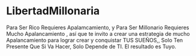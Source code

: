 # LibertadMillonaria
Para Ser Rico Requieres Apalamcamiento, y Para Ser Millonario Requieres Mucho Apalancamiento , así que te invito a crear una estrategia de mucho Apalancamiento para lograr crear y conquistar TUS SUEÑOS,, Solo Ten Presente Que Si Va Hacer, Solo Depende de TI. El resultado es Tuyo.
